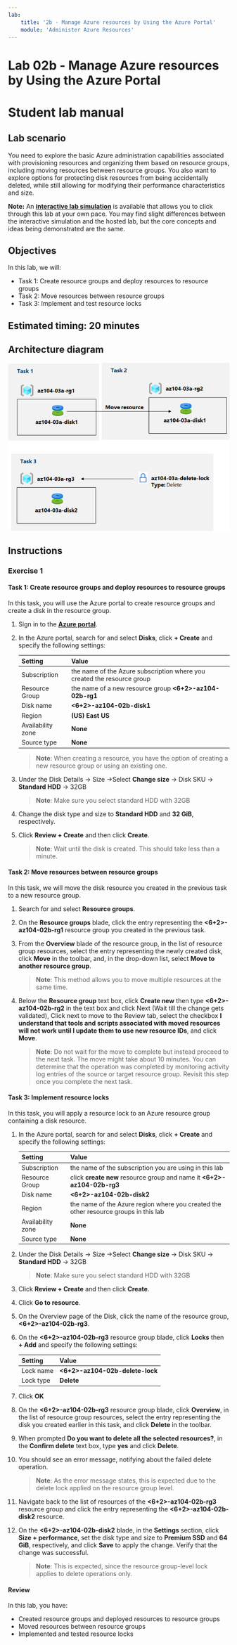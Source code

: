 ```yaml
---
lab:
    title: '2b - Manage Azure resources by Using the Azure Portal'
    module: 'Administer Azure Resources'
---
```


# Lab 02b - Manage Azure resources by Using the Azure Portal
# Student lab manual

## Lab scenario

You need to explore the basic Azure administration capabilities associated with provisioning resources and organizing them based on resource groups, including moving resources between resource groups. You also want to explore options for protecting disk resources from being accidentally deleted, while still allowing for modifying their performance characteristics and size.

**Note:** An **[interactive lab simulation](https://mslabs.cloudguides.com/guides/AZ-104%20Exam%20Guide%20-%20Microsoft%20Azure%20Administrator%20Exercise%204)** is available that allows you to click through this lab at your own pace. You may find slight differences between the interactive simulation and the hosted lab, but the core concepts and ideas being demonstrated are the same. 

## Objectives

In this lab, we will:

+ Task 1: Create resource groups and deploy resources to resource groups
+ Task 2: Move resources between resource groups
+ Task 3: Implement and test resource locks

## Estimated timing: 20 minutes

## Architecture diagram

![image](../media/lab03a.png)

## Instructions

### Exercise 1

#### Task 1: Create resource groups and deploy resources to resource groups

In this task, you will use the Azure portal to create resource groups and create a disk in the resource group.

1. Sign in to the [**Azure portal**](http://portal.azure.com).

1. In the Azure portal, search for and select **Disks**, click **+ Create** and specify the following settings:

    |Setting|Value|
    |---|---|
    |Subscription| the name of the Azure subscription where you created the resource group |
    |Resource Group| the name of a new resource group **<6+2>-az104-02b-rg1** |
    |Disk name| **<6+2>-az104-02b-disk1** |
    |Region| **(US) East US** |
    |Availability zone| **None** |
    |Source type| **None** |

    >**Note**: When creating a resource, you have the option of creating a new resource group or using an existing one.



1. Under the Disk Details -> Size ->Select **Change size** -> Disk SKU -> **Standard HDD** -> 32GB

    >**Note**: Make sure you select standard HDD with 32GB

1. Change the disk type and size to **Standard HDD** and **32 GiB**, respectively.

1. Click **Review + Create** and then click **Create**.

    >**Note**: Wait until the disk is created. This should take less than a minute.

#### Task 2: Move resources between resource groups 

In this task, we will move the disk resource you created in the previous task to a new resource group. 

1. Search for and select **Resource groups**. 

1. On the **Resource groups** blade, click the entry representing the **<6+2>-az104-02b-rg1** resource group you created in the previous task.

1. From the **Overview** blade of the resource group, in the list of resource group resources, select the entry representing the newly created disk, click **Move** in the toolbar, and, in the drop-down list, select **Move to another resource group**.

    >**Note**: This method allows you to move multiple resources at the same time. 

1. Below the **Resource group** text box, click **Create new** then type **<6+2>-az104-02b-rg2** in the text box and click Next (Wait till the change gets validated), Click next to move to the Review tab, select the checkbox **I understand that tools and scripts associated with moved resources will not work until I update them to use new resource IDs**, and click **Move**.

    >**Note**: Do not wait for the move to complete but instead proceed to the next task. The move might take about 10 minutes. You can determine that the operation was completed by monitoring activity log entries of the source or target resource group. Revisit this step once you complete the next task.

#### Task 3: Implement resource locks

In this task, you will apply a resource lock to an Azure resource group containing a disk resource.

1. In the Azure portal, search for and select **Disks**, click **+ Create** and specify the following settings:

    |Setting|Value|
    |---|---|
    |Subscription| the name of the subscription you are using in this lab |
    |Resource Group| click **create new** resource group and name it **<6+2>-az104-02b-rg3** |
    |Disk name| **<6+2>-az104-02b-disk2** |
    |Region| the name of the Azure region where you created the other resource groups in this lab |
    |Availability zone| **None** |
    |Source type| **None** |

1.  Under the Disk Details -> Size ->Select **Change size** -> Disk SKU -> **Standard HDD** -> 32GB

    >**Note**: Make sure you select standard HDD with 32GB

1. Click **Review + Create** and then click **Create**.

1. Click **Go to resource**.

1. On the Overview page of the Disk, click the name of the resource group, **<6+2>-az104-02b-rg3**.

1. On the **<6+2>-az104-02b-rg3** resource group blade, click **Locks** then **+ Add** and specify the following settings:

    |Setting|Value|
    |---|---|
    |Lock name| **<6+2>-az104-02b-delete-lock** |
    |Lock type| **Delete** |
    
1. Click **OK**    

1. On the **<6+2>-az104-02b-rg3** resource group blade, click **Overview**, in the list of resource group resources, select the entry representing the disk you created earlier in this task, and click **Delete** in the toolbar. 

1. When prompted **Do you want to delete all the selected resources?**, in the **Confirm delete** text box, type **yes** and click **Delete**.

1. You should see an error message, notifying about the failed delete operation. 

    >**Note**: As the error message states, this is expected due to the delete lock applied on the resource group level.

1. Navigate back to the list of resources of the **<6+2>-az104-02b-rg3** resource group and click the entry representing the **<6+2>-az104-02b-disk2** resource. 

1. On the **<6+2>-az104-02b-disk2** blade, in the **Settings** section, click **Size + performance**, set the disk type and size to **Premium SSD** and **64 GiB**, respectively, and click **Save** to apply the change. Verify that the change was successful.

    >**Note**: This is expected, since the resource group-level lock applies to delete operations only. 

#### Review

In this lab, you have:

- Created resource groups and deployed resources to resource groups
- Moved resources between resource groups
- Implemented and tested resource locks
